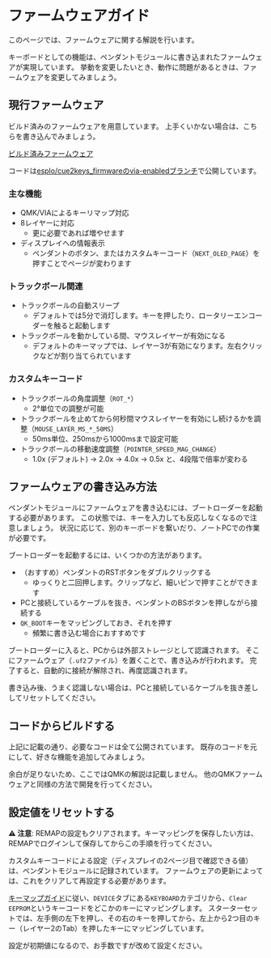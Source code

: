 # ファームウェアガイド

このページでは、ファームウェアに関する解説を行います。

キーボードとしての機能は、ペンダントモジュールに書き込まれたファームウェアが実現しています。
挙動を変更したいとき、動作に問題があるときは、ファームウェアを変更してみましょう。

## 現行ファームウェア

ビルド済みのファームウェアを用意しています。
上手くいかない場合は、こちらを書き込んでみましょう。

[ビルド済みファームウェア](../firmware/cue2keys_latest.uf2)

コードは[esplo/cue2keys_firmwareのvia-enabledブランチ](https://github.com/esplo/cue2keys_firmware/tree/via-enabled)で公開しています。

### 主な機能

- QMK/VIAによるキーリマップ対応
- 8レイヤーに対応
  - 更に必要であれば増やせます
- ディスプレイへの情報表示
  - ペンダントのボタン、またはカスタムキーコード（`NEXT_OLED_PAGE`）を押すことでページが変わります

### トラックボール関連

- トラックボールの自動スリープ
  - デフォルトでは5分で消灯します。キーを押したり、ロータリーエンコーダーを触ると起動します
- トラックボールを動かしている間、マウスレイヤーが有効になる
  - デフォルトのキーマップでは、レイヤー3が有効になります。左右クリックなどが割り当てられています

### カスタムキーコード

- トラックボールの角度調整（`ROT_*`）
  - 2°単位での調整が可能
- トラックボールを止めてから何秒間マウスレイヤーを有効にし続けるかを調整（`MOUSE_LAYER_MS_*_50MS`）
  - 50ms単位、250msから1000msまで設定可能
- トラックボールの移動速度調整（`POINTER_SPEED_MAG_CHANGE`）
  - 1.0x (デフォルト) -> 2.0x -> 4.0x -> 0.5x と、4段階で倍率が変わる

## ファームウェアの書き込み方法

ペンダントモジュールにファームウェアを書き込むには、ブートローダーを起動する必要があります。
この状態では、キーを入力しても反応しなくなるので注意しましょう。
状況に応じて、別のキーボードを繋いだり、ノートPCでの作業が必要です。

ブートローダーを起動するには、いくつかの方法があります。

- （おすすめ）ペンダントのRSTボタンをダブルクリックする
  - ゆっくりと二回押します。クリップなど、細いピンで押すことができます
- PCと接続しているケーブルを抜き、ペンダントのBSボタンを押しながら接続する
- `QK_BOOT`キーをマッピングしておき、それを押す
  - 頻繁に書き込む場合におすすめです

ブートローダーに入ると、PCからは外部ストレージとして認識されます。
そこにファームウェア（`.uf2`ファイル）を置くことで、書き込みが行われます。
完了すると、自動的に接続が解除され、再度認識されます。

書き込み後、うまく認識しない場合は、PCと接続しているケーブルを抜き差ししてリセットしてください。

## コードからビルドする

上記に記載の通り、必要なコードは全て公開されています。
既存のコードを元にして、好きな機能を追加してみましょう。

余白が足りないため、ここではQMKの解説は記載しません。
他のQMKファームウェアと同様の方法で開発を行ってください。

## 設定値をリセットする

**⚠️ 注意**: REMAPの設定もクリアされます。キーマッピングを保存したい方は、REMAPでログインして保存してからこの手順を行ってください。

カスタムキーコードによる設定（ディスプレイの2ページ目で確認できる値）は、ペンダントモジュールに記録されています。
ファームウェアの更新によっては、これをクリアして再設定する必要があります。

[キーマップガイド](./keymap_guide.md)に従い、`DEVICE`タブにある`KEYBOARD`カテゴリから、`Clear EEPROM`というキーコードをどこかのキーにマッピングします。
スターターセットでは、左手側の左下を押し、その右のキーを押してから、左上から2つ目のキー（レイヤー2のTab）を押したキーにマッピングしています。

設定が初期値になるので、お手数ですが改めて設定ください。
